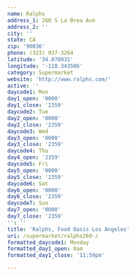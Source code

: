 ```yaml
---
name: Ralphs
address_1: 260 S La Brea Ave
address_2: ''
city: ''
state: CA
zip: '90036'
phone: (323) 937-3264
latitude: '34.070031'
longitude: '-118.343586'
category: Supermarket
website: 'http://www.ralphs.com/'
active: ''
daycode1: Mon
day1_open: '0000'
day1_close: '2359'
daycode2: Tue
day2_open: '0000'
day2_close: '2359'
daycode3: Wed
day3_open: '0000'
day3_close: '2359'
daycode4: Thu
day4_open: '2359'
daycode5: Fri
day5_open: '0000'
day5_close: '2359'
daycode6: Sat
day6_open: '0000'
day6_close: '2359'
daycode7: Sun
day7_open: '0000'
day7_close: '2359'
'': ''
title: 'Ralphs, Food Oasis Los Angeles'
uri: /supermarket/ralphs260-/
formatted_daycode1: Monday
formatted_day1_open: 0am
formatted_day1_close: '11:59pm'

---
```

